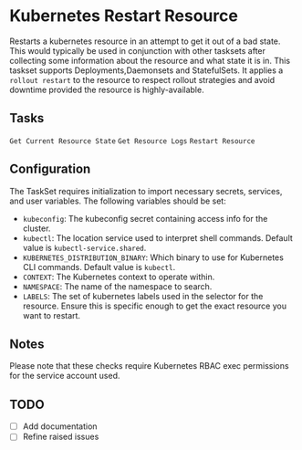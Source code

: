 # Kubernetes Restart Resource

Restarts a kubernetes resource in an attempt to get it out of a bad state. This would typically be used in conjunction with other
tasksets after collecting some information about the resource and what state it is in. This taskset supports Deployments,Daemonsets and StatefulSets.
It applies a `rollout restart` to the resource to respect rollout strategies and avoid downtime provided the resource is highly-available.

## Tasks
`Get Current Resource State`
`Get Resource Logs`
`Restart Resource`

## Configuration

The TaskSet requires initialization to import necessary secrets, services, and user variables. The following variables should be set:

- `kubeconfig`: The kubeconfig secret containing access info for the cluster.
- `kubectl`: The location service used to interpret shell commands. Default value is `kubectl-service.shared`.
- `KUBERNETES_DISTRIBUTION_BINARY`: Which binary to use for Kubernetes CLI commands. Default value is `kubectl`.
- `CONTEXT`: The Kubernetes context to operate within.
- `NAMESPACE`: The name of the namespace to search.
- `LABELS`: The set of kubernetes labels used in the selector for the resource. Ensure this is specific enough to get the exact resource you want to restart.

## Notes

Please note that these checks require Kubernetes RBAC exec permissions for the service account used.

## TODO
- [ ] Add documentation
- [ ] Refine raised issues